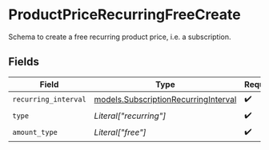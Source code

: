 # ProductPriceRecurringFreeCreate

Schema to create a free recurring product price, i.e. a subscription.


## Fields

| Field                                                                              | Type                                                                               | Required                                                                           | Description                                                                        |
| ---------------------------------------------------------------------------------- | ---------------------------------------------------------------------------------- | ---------------------------------------------------------------------------------- | ---------------------------------------------------------------------------------- |
| `recurring_interval`                                                               | [models.SubscriptionRecurringInterval](../models/subscriptionrecurringinterval.md) | :heavy_check_mark:                                                                 | N/A                                                                                |
| `type`                                                                             | *Literal["recurring"]*                                                             | :heavy_check_mark:                                                                 | N/A                                                                                |
| `amount_type`                                                                      | *Literal["free"]*                                                                  | :heavy_check_mark:                                                                 | N/A                                                                                |